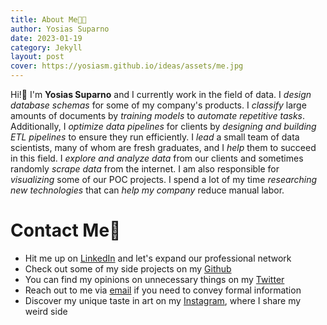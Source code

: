 ```yaml
---
title: About Me👨‍💻
author: Yosias Suparno
date: 2023-01-19
category: Jekyll
layout: post
cover: https://yosiasm.github.io/ideas/assets/me.jpg
---
```


Hi!👋 I'm **Yosias Suparno** and I currently work in the field of data. I *design database schemas* for some of my company's products. I *classify* large amounts of documents by *training models* to *automate repetitive tasks*. Additionally, I *optimize data pipelines* for clients by *designing and building ETL pipelines* to ensure they run efficiently. I *lead* a small team of data scientists, many of whom are fresh graduates, and I *help* them to succeed in this field. I *explore and analyze data* from our clients and sometimes randomly *scrape data* from the internet. I am also responsible for *visualizing* some of our POC projects. I spend a lot of my time *researching new technologies* that can *help my company* reduce manual labor.

# Contact Me🤙
- Hit me up on [LinkedIn](https://www.linkedin.com/in/yosias-suparno-b4a162197/) and let's expand our professional network
- Check out some of my side projects on my [Github](https://github.com/yosiasm)
- You can find my opinions on unnecessary things on my [Twitter](https://twitter.com/yosiasem)
- Reach out to me via [email](mailto:yosiassuparno@gmail.com) if you need to convey formal information
- Discover my unique taste in art on my [Instagram](https://www.instagram.com/yosiasem/), where I share my weird side
